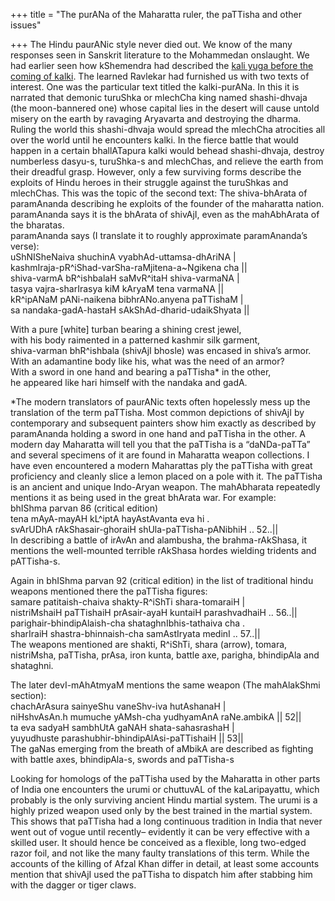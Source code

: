+++
title = "The purANa of the Maharatta ruler, the paTTisha and other issues"

+++
The Hindu paurANic style never died out. We know of the many responses
seen in Sanskrit literature to the Mohammedan onslaught. We had earlier
seen how kShemendra had described the [kali yuga before the coming of
kalki](http://manasataramgini.wordpress.com/2005/03/kshemendra-on-kalki.html).
The learned Ravlekar had furnished us with two texts of interest. One
was the particular text titled the kalki-purANa. In this it is narrated
that demonic turuShka or mlechCha king named shashi-dhvaja (the
moon-bannered one) whose capital lies in the desert will cause untold
misery on the earth by ravaging Aryavarta and destroying the dharma.
Ruling the world this shashi-dhvaja would spread the mlechCha atrocities
all over the world until he encounters kalki. In the fierce battle that
would happen in a certain bhallATapura kalki would behead shashi-dhvaja,
destroy numberless dasyu-s, turuShka-s and mlechChas, and relieve the
earth from their dreadful grasp. However, only a few surviving forms
describe the exploits of Hindu heroes in their struggle against the
turuShkas and mlechChas. This was the topic of the second text: The
shiva-bhArata of paramAnanda describing he exploits of the founder of
the maharatta nation. paramAnanda says it is the bhArata of shivAjI,
even as the mahAbhArata of the bharatas.  
paramAnanda says (I translate it to roughly approximate paramAnanda’s
verse):  
uShNISheNaiva shuchinA vyabhAd-uttamsa-dhAriNA |  
kashmIraja-pR^iShad-varSha-raMjitena-a\~Ngikena cha ||  
shiva-varmA bR^ishbalaH saMvR^itaH shiva-varmaNA |  
tasya vajra-sharIrasya kiM kAryaM tena varmaNA ||  
kR^ipANaM pANi-naikena bibhrANo.anyena paTTishaM |  
sa nandaka-gadA-hastaH sAkShAd-dharid-udaikShyata ||

With a pure \[white\] turban bearing a shining crest jewel,  
with his body raimented in a patterned kashmir silk garment,  
shiva-varman bhR^ishbala (shivAjI bhosle) was encased in shiva’s
armor.  
With an adamantine body like his, what was the need of an armor?  
With a sword in one hand and bearing a paTTisha\* in the other,  
he appeared like hari himself with the nandaka and gadA.

\*The modern translators of paurANic texts often hopelessly mess up the
translation of the term paTTisha. Most common depictions of shivAjI by
contemporary and subsequent painters show him exactly as described by
paramAnanda holding a sword in one hand and paTTisha in the other. A
modern day Maharatta will tell you that the paTTisha is a “daNDa-paTTa”
and several specimens of it are found in Maharatta weapon collections. I
have even encountered a modern Maharattas ply the paTTisha with great
proficiency and cleanly slice a lemon placed on a pole with it. The
paTTisha is an ancient and unique Indo-Aryan weapon. The mahAbharata
repeatedly mentions it as being used in the great bhArata war. For
example:  
bhIShma parvan 86 (critical edition)  
tena mAyA-mayAH kL^iptA hayAstAvanta eva hi .  
svArUDhA rAkShasair-ghoraiH shUla-paTTisha-pANibhiH .. 52..||  
In describing a battle of irAvAn and alambusha, the brahma-rAkShasa, it
mentions the well-mounted terrible rAkShasa hordes wielding tridents and
pATTisha-s.

Again in bhIShma parvan 92 (critical edition) in the list of traditional
hindu weapons mentioned there the paTTisha figures:  
samare patitaish-chaiva shakty-R^iShTi shara-tomaraiH |  
nistriMshaiH paTTishaiH prAsair-ayaH kuntaiH parashvadhaiH .. 56..||  
parighair-bhindipAlaish-cha shataghnIbhis-tathaiva cha .  
sharIraiH shastra-bhinnaish-cha samAstIryata medinI .. 57..||  
The weapons mentioned are shakti, R^iShTi, shara (arrow), tomara,
nistriMsha, paTTisha, prAsa, iron kunta, battle axe, parigha, bhindipAla
and shataghni.

The later devI-mAhAtmyaM mentions the same weapon (The mahAlakShmi
section):  
chachArAsura sainyeShu vaneShv-iva hutAshanaH |  
niHshvAsAn.h mumuche yAMsh-cha yudhyamAnA raNe.ambikA || 52||  
ta eva sadyaH sambhUtA gaNAH shata-sahasrashaH |  
yuyudhuste parashubhir-bhindipAlAsi-paTTishaiH || 53||  
The gaNas emerging from the breath of aMbikA are described as fighting
with battle axes, bhindipAla-s, swords and paTTisha-s

Looking for homologs of the paTTisha used by the Maharatta in other
parts of India one encounters the urumi or chuttuvAL of the
kaLaripayattu, which probably is the only surviving ancient Hindu
martial system. The urumi is a highly prized weapon used only by the
best trained in the martial system. This shows that paTTisha had a long
continuous tradition in India that never went out of vogue until
recently– evidently it can be very effective with a skilled user. It
should hence be conceived as a flexible, long two-edged razor foil, and
not like the many faulty translations of this term. While the accounts
of the killing of Afzal Khan differ in detail, at least some accounts
mention that shivAjI used the paTTisha to dispatch him after stabbing
him with the dagger or tiger claws.
